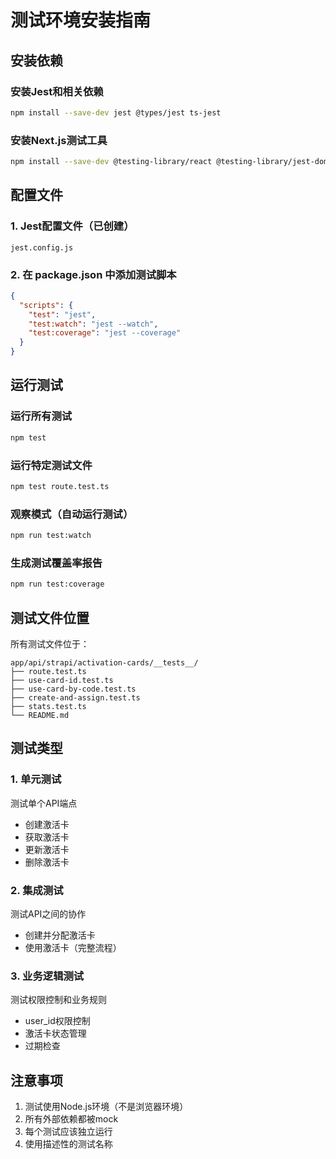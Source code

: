 # 测试环境安装指南

## 安装依赖

### 安装Jest和相关依赖
```bash
npm install --save-dev jest @types/jest ts-jest
```

### 安装Next.js测试工具
```bash
npm install --save-dev @testing-library/react @testing-library/jest-dom
```

## 配置文件

### 1. Jest配置文件（已创建）
`jest.config.js`

### 2. 在 package.json 中添加测试脚本
```json
{
  "scripts": {
    "test": "jest",
    "test:watch": "jest --watch",
    "test:coverage": "jest --coverage"
  }
}
```

## 运行测试

### 运行所有测试
```bash
npm test
```

### 运行特定测试文件
```bash
npm test route.test.ts
```

### 观察模式（自动运行测试）
```bash
npm run test:watch
```

### 生成测试覆盖率报告
```bash
npm run test:coverage
```

## 测试文件位置

所有测试文件位于：
```
app/api/strapi/activation-cards/__tests__/
├── route.test.ts
├── use-card-id.test.ts
├── use-card-by-code.test.ts
├── create-and-assign.test.ts
├── stats.test.ts
└── README.md
```

## 测试类型

### 1. 单元测试
测试单个API端点
- 创建激活卡
- 获取激活卡
- 更新激活卡
- 删除激活卡

### 2. 集成测试
测试API之间的协作
- 创建并分配激活卡
- 使用激活卡（完整流程）

### 3. 业务逻辑测试
测试权限控制和业务规则
- user_id权限控制
- 激活卡状态管理
- 过期检查

## 注意事项

1. 测试使用Node.js环境（不是浏览器环境）
2. 所有外部依赖都被mock
3. 每个测试应该独立运行
4. 使用描述性的测试名称
